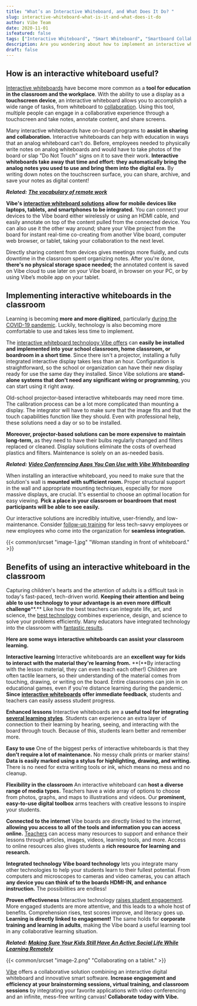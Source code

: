 ```yaml
---
title: "What’s an Interactive Whiteboard, and What Does It Do? "
slug: interactive-whiteboard-what-is-it-and-what-does-it-do
author: Vibe Team
date: 2020-11-01
isfeatured: false
tags: ["Interactive Whiteboard", "Smart Whiteboard", "Smartboard Collaboration"]
description: Are you wondering about how to implement an interactive whiteboard?  Check out our guide on interactive whiteboards.
draft: false
---
```



## How is an interactive whiteboard useful? 

[Interactive whiteboards](https://vibe.us/hardware/) have become more common as a **tool for education in the classroom and the workplace**. With the ability to use a display as a **touchscreen device**, an interactive whiteboard allows you to accomplish a wide range of tasks, from whiteboard to [collaboration](https://www.eztalks.com/whiteboard/benefits-of-interactive-whiteboards-in-the-classroom.html). Using this tool, multiple people can engage in a collaborative experience through a touchscreen and take notes, annotate content, and share screens.

Many interactive whiteboards have on-board programs to **assist in sharing and collaboration.** Interactive whiteboards can help with education in ways that an analog whiteboard can't do. Before, employees needed to physically write notes on analog whiteboards and would have to take photos of the board or slap "Do Not Touch" signs on it to save their work. **Interactive whiteboards take away that time and effort: they automatically bring the analog notes you used to use and bring them into the digital era.** By writing down notes on the touchscreen surface, you can share, archive, and save your notes as digital content!

***Related:*** [***The vocabulary of remote work***](https://vibe.us/blog/the-vocabulary-of-remote-work/)

**Vibe's** [**interactive whiteboard solutions**](https://vibe.us/software/) **allow for mobile devices like laptops, tablets, and smartphones to be integrated.** You can connect your devices to the Vibe board either wirelessly or using an HDMI cable, and easily annotate on top of the content pulled from the connected device. You can also use it the other way around; share your Vibe project from the board for instant real-time co-creating from another Vibe board, computer web browser, or tablet, taking your collaboration to the next level.

Directly sharing content from devices gives meetings more fluidly, and cuts downtime in the classroom spent organizing notes. After you're done, **there's no physical storage space needed;** the annotated content is saved on Vibe cloud to use later on your Vibe board, in browser on your PC, or by using Vibe’s mobile app on your tablet.


## Implementing interactive whiteboards in the classroom 

Learning is becoming **more and more digitized**, particularly [during the COVID-19 pandemic](https://www.weforum.org/agenda/2020/04/coronavirus-education-global-covid19-online-digital-learning/). Luckily, technology is also becoming more comfortable to use and takes less time to implement. 

The [interactive whiteboard technology Vibe offers](https://vibe.us/android-app-store/) can **easily be installed and implemented into your school classroom, home classroom, or boardroom in a short time**. Since there isn't a projector, installing a fully integrated interactive display takes less than an hour. Configuration is straightforward, so the school or organization can have their new display ready for use the same day they installed. Since Vibe solutions are **stand-alone systems that don't need any significant wiring or programming**, you can start using it right away.

Old-school projector-based interactive whiteboards may need more time. The calibration process can be a lot more complicated than mounting a display. The integrator will have to make sure that the image fits and that the touch capabilities function like they should. Even with professional help, these solutions need a day or so to be installed.

**Moreover, projector-based solutions can be more expensive to maintain long-term,** as they need to have their bulbs regularly changed and filters replaced or cleaned. Display solutions eliminate the costs of overhead plastics and filters. Maintenance is solely on an as-needed basis.
 
***Related:*** [***Video Conferencing Apps You Can Use with Vibe Whiteboarding***](https://vibe.us/blog/video-conferencing-apps-with-whiteboard/)

When installing an interactive whiteboard, you need to make sure that the solution's wall is **mounted with sufficient room.** Proper structural support in the wall and appropriate mounting techniques, especially for more massive displays, are crucial. It's essential to choose an optimal location for easy viewing. **Pick a place in your classroom or boardroom that most participants will be able to see easily.**

Our interactive solutions are incredibly intuitive, user-friendly, and low-maintenance. Consider [follow-up training](https://www.hrexchangenetwork.com/learning/news/7-stats-that-prove-training-value) for less tech-savvy employees or new employees who come into the organization for **seamless integration.** 

{{< common/srcset "image-1.jpg" "Woman standing in front of whiteboard." >}}

## Benefits of using an interactive whiteboard in the classroom

Capturing children's hearts and the attention of adults is a difficult task in today's fast-paced, tech-driven world. **Keeping their attention and being able to use technology to your advantage is an even more difficult challenge****.** Like how the best teachers can integrate life, art, and science, the [best technology](https://www.brookings.edu/blog/education-plus-development/2018/02/09/using-data-and-technology-to-enhance-classroom-teaching/) combines experience, design, and science to solve your problems efficiently. Many educators have integrated technology into the classroom with [fantastic results](https://vibe.us/customer/). 

**Here are some ways interactive whiteboards can assist your classroom learning.**

**Interactive learning** 
Interactive whiteboards are an **excellent way for kids to interact with the material they're learning from.** **(**By interacting with the lesson material, they can even teach each other!) Children are often tactile learners, so their understanding of the material comes from touching, drawing, or writing on the board. Entire classrooms can join in on educational games, even if you're distance learning during the pandemic. **Since** [**interactive whiteboards**](https://vibe.us/lp/scenario-remote/) **offer immediate feedback**, students and teachers can easily assess student progress.

**Enhanced lessons** 
Interactive whiteboards are a **useful tool for integrating** [**several learning styles**](https://www.time4learning.com/learning-styles/). Students can experience an extra layer of connection to their learning by hearing, seeing, and interacting with the board through touch. Because of this, students learn better and remember more. 

**Easy to use** 
One of the biggest perks of interactive whiteboards is that they **don't require a lot of maintenance.** No messy chalk prints or marker stains! **Data is easily marked using a stylus for highlighting, drawing, and writing.** There is no need for extra writing tools or ink, which means no mess and no cleanup.

**Flexibility in the classroom**
An interactive whiteboard can **host a diverse range of media types.** Teachers have a wide array of options to choose from photos, graphs, and maps to illustrations and videos. Our **prominent, easy-to-use digital toolbox** arms teachers with creative lessons to inspire your students.

**Connected to the internet** 
Vibe boards are directly linked to the internet, **allowing you access to all of the tools and information you can access online.** [Teachers](https://vibe.us/lp/scenario-distance-learning/) can access many resources to support and enhance their lessons through articles, images, videos, learning tools, and more. Access to online resources also gives students a **rich resource for learning and research.**

**Integrated technology**
**Vibe board technology** lets you integrate many other technologies to help your students learn to their fullest potential. From computers and microscopes to cameras and video cameras, you can attach **any device you can think of to the boards HDMI-IN, and enhance instruction.** The possibilities are endless!

**Proven effectiveness** 
Interactive technology [raises student engagement](https://link.springer.com/article/10.1007/s10639-020-10107-5). More engaged students are more attentive, and this leads to a whole host of benefits. Comprehension rises, test scores improve, and literacy goes up. **Learning is directly linked to engagement!** The same holds for **corporate training and learning in adults**, making the Vibe board a useful learning tool in any collaborative learning situation.

***Related:*** [***Making Sure Your Kids Still Have An Active Social Life While Learning Remotely***](https://vibe.us/blog/making-sure-your-kids-still-have-an-active-social-life-while-learning-remotely/)


{{< common/srcset "image-2.png" "Collaborating on a tablet." >}}


[Vibe](https://vibe.us/) offers a collaborative solution combining an interactive digital whiteboard and innovative smart software. **Increase engagement and efficiency at your brainstorming sessions, virtual training, and classroom sessions** by integrating your favorite applications with video conferencing and an infinite, mess-free writing canvas! **Collaborate today with Vibe.**
